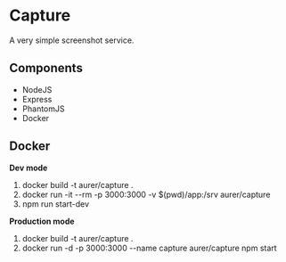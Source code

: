 # Capture

A very simple screenshot service.

## Components

* NodeJS
* Express
* PhantomJS
* Docker

## Docker

**Dev mode**

1. docker build -t aurer/capture .
2. docker run -it --rm -p 3000:3000 -v $(pwd)/app:/srv aurer/capture
3. npm run start-dev

**Production mode**

1. docker build -t aurer/capture .
2. docker run -d -p 3000:3000 --name capture aurer/capture npm start
